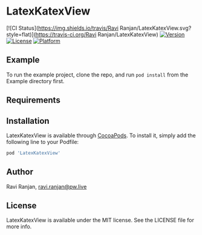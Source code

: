 # LatexKatexView

[![CI Status](https://img.shields.io/travis/Ravi Ranjan/LatexKatexView.svg?style=flat)](https://travis-ci.org/Ravi Ranjan/LatexKatexView)
[![Version](https://img.shields.io/cocoapods/v/LatexKatexView.svg?style=flat)](https://cocoapods.org/pods/LatexKatexView)
[![License](https://img.shields.io/cocoapods/l/LatexKatexView.svg?style=flat)](https://cocoapods.org/pods/LatexKatexView)
[![Platform](https://img.shields.io/cocoapods/p/LatexKatexView.svg?style=flat)](https://cocoapods.org/pods/LatexKatexView)

## Example

To run the example project, clone the repo, and run `pod install` from the Example directory first.

## Requirements

## Installation

LatexKatexView is available through [CocoaPods](https://cocoapods.org). To install
it, simply add the following line to your Podfile:

```ruby
pod 'LatexKatexView'
```

## Author

Ravi Ranjan, ravi.ranjan@pw.live

## License

LatexKatexView is available under the MIT license. See the LICENSE file for more info.
